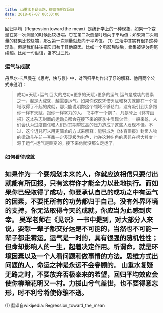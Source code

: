 ```yaml
---
title: 山重水复疑无路，柳暗花明又回归
date: 2018-07-07 00:00:00
---
```

回归平均（Regression toward the mean）是统计学上的一种现象，如果一个变量在第一次测量的时候比较极端，它在第二次测量时趋向于平均值；如果第二次测量的结果比较极端，那么第一次测量就趋向于平均值。（1）生活中其实有很多这种现象，但是我们往往把它归咎于其他原因。比如一个电影热映后，续集被评为狗尾续貂。比如一句俗语，富不过三代。
### 运气与成就
丹尼尔·卡尼曼在《思考，快与慢》中，对回归平均作出了好的解释，他用两个公式来说明：
> 成功=天赋+运气
> 巨大的成功=更多的天赋+更多的运气
> 运气是成功的要素之一，越是大成就，越需要运气。如果你仅仅凭借天赋和努力就能在一个领域取得了不起的成就，那只能说明你这个领域不够热门，没有吸引到太多跟你一样有天赋，跟你一样努力的人。
书中有一个例子，凡是登上《体育画报》这本杂志封面的运动员都会在接下来的赛季中表现欠佳。一般来说，人们会认为过度自信和人们对其期望过高的压力造成了这些人表现不佳。不过，这个诅咒可以用更简单的方式来解释：能够成为《体育画报》封面人物的运动员在前一赛季一定表现极为出色，也许这种出色的表现在很大程度上源于运气–运气是善变的，接下来他就没那么走运了。
### 如何看待成就
如果作为一个要规划未来的人，你就应该相信只要付出就能有所回报，只有这样你才能全力以赴地执行。而如果你已经取得了成功，你要承认自己的成功之中有运气的因素，不要把所有的功劳都归于自己，没有外界环境的支持，你无法取得今天的成就，你应当为此感到庆幸。
吴军老师在《见识》一书中提到，对大部分人来说，要想一辈子都交好运是不可能的，当然也不可能一辈子都走霉运。运气是一时的，具有很强的随机性性；但命却影响人的一生，起着决定作用。所谓命，就是环境因素以及一个人看问题和做事情的方法。思维方式出问题的人，命运之神是永远不会眷顾的。
山重水复疑无路之时，不要放弃否极泰来的希望，回归平均效应会使你柳暗花明又一村。力拔山兮气盖世，也不要得意忘形，时不利兮将使你骓不逝。
----
(1) 翻译自wikipedia: Regression_toward_the_mean